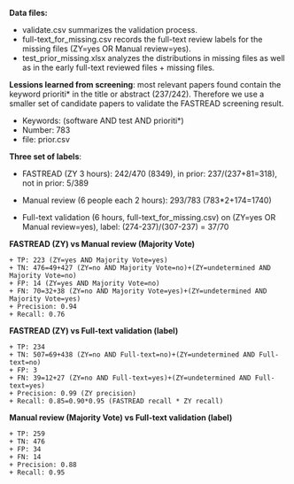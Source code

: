 **Data files:**
 - validate.csv summarizes the validation process.
 - full-text_for_missing.csv records the full-text review labels for the missing files (ZY=yes OR Manual review=yes).
 - test_prior_missing.xlsx analyzes the distributions in missing files as well as in the early full-text reviewed files + missing files.

**Lessions learned from screening**: most relevant papers found contain the keyword prioriti* in the title or abstract (237/242). Therefore we use a smaller set of candidate papers to validate the FASTREAD screening result.
  + Keywords: (software AND test AND prioriti*)
  + Number: 783
  + file: prior.csv

**Three set of labels**:

 - FASTREAD (ZY 3 hours): 242/470 (8349), in prior: 237/(237+81=318), not in prior: 5/389

 - Manual review (6 people each 2 hours): 293/783 (783*2+174=1740)

 - Full-text validation (6 hours, full-text_for_missing.csv) on (ZY=yes OR Manual review=yes), label: (274-237)/(307-237) = 37/70

**FASTREAD (ZY) vs Manual review (Majority Vote)**

	+ TP: 223 (ZY=yes AND Majority Vote=yes)
	+ TN: 476=49+427 (ZY=no AND Majority Vote=no)+(ZY=undetermined AND Majority Vote=no)
	+ FP: 14 (ZY=yes AND Majority Vote=no)
	+ FN: 70=32+38 (ZY=no AND Majority Vote=yes)+(ZY=undetermined AND Majority Vote=yes)
	+ Precision: 0.94
	+ Recall: 0.76

**FASTREAD (ZY) vs Full-text validation (label)**

	+ TP: 234
	+ TN: 507=69+438 (ZY=no AND Full-text=no)+(ZY=undetermined AND Full-text=no)
	+ FP: 3
	+ FN: 39=12+27 (ZY=no AND Full-text=yes)+(ZY=undetermined AND Full-text=yes)
	+ Precision: 0.99 (ZY precision)
	+ Recall: 0.85=0.90*0.95 (FASTREAD recall * ZY recall)

**Manual review (Majority Vote) vs Full-text validation (label)**

	+ TP: 259
	+ TN: 476
	+ FP: 34
	+ FN: 14
	+ Precision: 0.88
	+ Recall: 0.95





